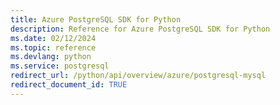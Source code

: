 ```yaml
---
title: Azure PostgreSQL SDK for Python
description: Reference for Azure PostgreSQL SDK for Python
ms.date: 02/12/2024
ms.topic: reference
ms.devlang: python
ms.service: postgresql
redirect_url: /python/api/overview/azure/postgresql-mysql
redirect_document_id: TRUE
---
```

